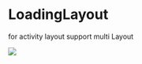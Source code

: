 # LoadingLayout
for activity layout support multi Layout

![](http://oxp6pf88h.bkt.clouddn.com/loadingloading.gif)
